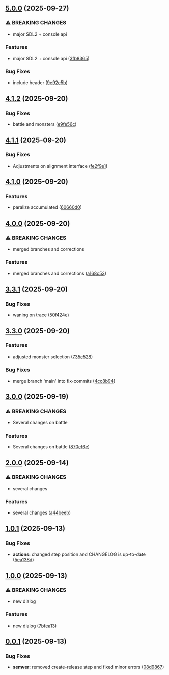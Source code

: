 ## [5.0.0](https://github.com/repiazza/CCG/compare/v4.1.2...v5.0.0) (2025-09-27)

### ⚠ BREAKING CHANGES

* major SDL2 + console api

### Features

* major SDL2 + console api ([3fb8365](https://github.com/repiazza/CCG/commit/3fb83659bd1a37b7b8f977ebd1217d0189c34b97))

### Bug Fixes

* include header ([9e92e5b](https://github.com/repiazza/CCG/commit/9e92e5bfe4c77bde02b19233fb529ae13ad642ef))

## [4.1.2](https://github.com/repiazza/CCG/compare/v4.1.1...v4.1.2) (2025-09-20)

### Bug Fixes

* battle and monsters ([e9fe56c](https://github.com/repiazza/CCG/commit/e9fe56cd2c4b46b31eb15c2059e440cbc718fb23))

## [4.1.1](https://github.com/repiazza/CCG/compare/v4.1.0...v4.1.1) (2025-09-20)

### Bug Fixes

* Adjustments on alignment interface ([fe2f9e1](https://github.com/repiazza/CCG/commit/fe2f9e1c3ef0ebff152b7444a0173b29e974ac76))

## [4.1.0](https://github.com/repiazza/CCG/compare/v4.0.0...v4.1.0) (2025-09-20)

### Features

* paralize accumulated ([60660d0](https://github.com/repiazza/CCG/commit/60660d0feda079500aeca6a3eda9b5d2ed323330))

## [4.0.0](https://github.com/repiazza/CCG/compare/v3.3.1...v4.0.0) (2025-09-20)

### ⚠ BREAKING CHANGES

* merged branches and corrections

### Features

* merged branches and corrections ([a168c53](https://github.com/repiazza/CCG/commit/a168c53cc8f01656f1be233a944defd2431bcb14))

## [3.3.1](https://github.com/repiazza/CCG/compare/v3.3.0...v3.3.1) (2025-09-20)

### Bug Fixes

* waning on trace ([50f424e](https://github.com/repiazza/CCG/commit/50f424e97cad7bfe529d46ec73eb59467dc8c030))

## [3.3.0](https://github.com/repiazza/CCG/compare/v3.2.0...v3.3.0) (2025-09-20)

### Features

* adjusted monster selection ([735c528](https://github.com/repiazza/CCG/commit/735c528790711d5ef440ad4bfb405621b73c99dc))

### Bug Fixes

* merge branch 'main' into fix-commits ([4cc8b94](https://github.com/repiazza/CCG/commit/4cc8b94c9a524b0a6839de100437bf0d91be7928))

## [3.0.0](https://github.com/repiazza/CCG/compare/v2.0.0...v3.0.0) (2025-09-19)

### ⚠ BREAKING CHANGES

* Several changes on battle

### Features

* Several changes on battle ([870ef6e](https://github.com/repiazza/CCG/commit/870ef6ef58b6924ca58ca5991f94f9c38d128fa6))

## [2.0.0](https://github.com/repiazza/CCG/compare/v1.0.1...v2.0.0) (2025-09-14)

### ⚠ BREAKING CHANGES

* several changes

### Features

* several changes ([a44beeb](https://github.com/repiazza/CCG/commit/a44beeb9ad4c973fea63f554d407939c7d05c240))

## [1.0.1](https://github.com/repiazza/CCG/compare/v1.0.0...v1.0.1) (2025-09-13)

### Bug Fixes

* **actions:** changed step position and CHANGELOG is up-to-date ([5ea138d](https://github.com/repiazza/CCG/commit/5ea138dab57f67fb2c877e1a64821e648f8afdbc))

## [1.0.0](https://github.com/repiazza/CCG/compare/v0.0.1...v1.0.0) (2025-09-13)

### ⚠ BREAKING CHANGES

- new dialog

### Features

- new dialog ([7bfea13](https://github.com/repiazza/CCG/commit/7bfea13b0b1726c12f41df30020ee2fef20b6c9c))

## [0.0.1](https://github.com/repiazza/CCG/compare/v0.0.0...v0.0.1) (2025-09-13)

### Bug Fixes

- **semver:** removed create-release step and fixed minor errors ([08d9867](https://github.com/repiazza/CCG/commit/08d9867a4958b1dc5af303b56276b1438b86c42e))
